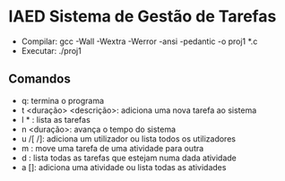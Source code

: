 # IAED Sistema de Gestão de Tarefas

- Compilar: gcc -Wall -Wextra -Werror -ansi -pedantic -o proj1 *.c
- Executar: ./proj1

## Comandos
- q: termina o programa
- t <duração> <descrição>: adiciona uma nova tarefa ao sistema
- l * <id>: lista as tarefas
- n <duração>: avança o tempo do sistema
- u /[ <utilizador> /]: adiciona um utilizador ou lista todos os utilizadores
- m <id> <utilizador> <atividade>: move uma tarefa de uma atividade para outra
- d <atividade>: lista todas as tarefas que estejam numa dada atividade
- a [<atividade>]: adiciona uma atividade ou lista todas as atividades
